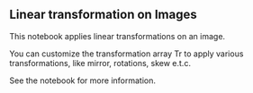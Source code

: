Linear transformation on Images
----

This notebook applies linear transformations on an image.

You can customize the transformation array Tr to apply
various transformations, like mirror, rotations, skew e.t.c.

See the notebook for more information.
